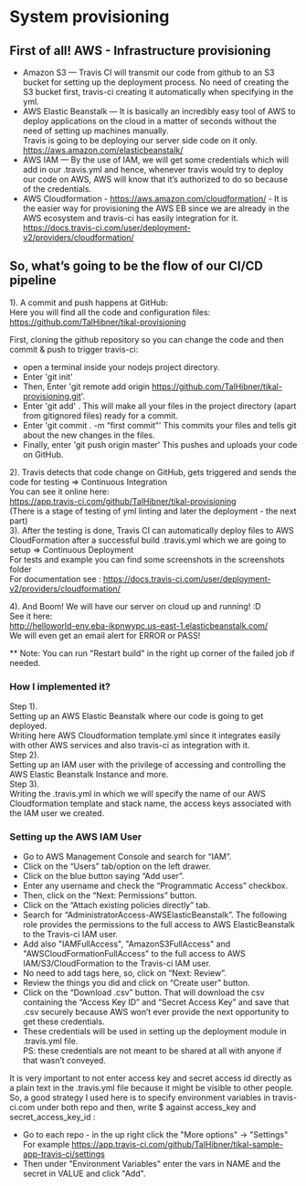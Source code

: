 # System provisioning  



## First of all! AWS - Infrastructure provisioning  
- Amazon S3 — Travis CI will transmit our code from github to an S3 bucket for setting up the deployment process. No need of creating the S3 bucket first, travis-ci creating it automatically when specifying in the yml.  
- AWS Elastic Beanstalk — It is basically an incredibly easy tool of AWS to deploy applications on the cloud in a matter of seconds without the need of setting up machines manually.   
  Travis is going to be deploying our server side code on it only.   
  https://aws.amazon.com/elasticbeanstalk/  
- AWS IAM — By the use of IAM, we will get some credentials which will add in our .travis.yml and hence, whenever travis would try to deploy our code on AWS, AWS will know that it’s authorized to do so because of the credentials.    
- AWS Cloudformation - https://aws.amazon.com/cloudformation/ - It is the easier way for provisioning the AWS EB since we are already in the AWS ecosystem and travis-ci has easily integration for it.  
  https://docs.travis-ci.com/user/deployment-v2/providers/cloudformation/  
  
## So, what’s going to be the flow of our CI/CD pipeline  
1). A commit and push happens at GitHub:   
Here you will find all the code and configuration files:    
https://github.com/TalHibner/tikal-provisioning  
  
First, cloning the github repository so you can change the code and then commit & push to trigger travis-ci:  
- open a terminal inside your nodejs project directory.  
- Enter 'git init'  
- Then, Enter 'git remote add origin https://github.com/TalHibner/tikal-provisioning.git'.  
- Enter 'git add' . This will make all your files in the project directory (apart from gitignored files) ready for a commit.  
- Enter 'git commit . -m “first commit”' This commits your files and tells git about the new changes in the files.  
- Finally, enter 'git push origin master' This pushes and uploads your code on GitHub.  
  
2). Travis detects that code change on GitHub, gets triggered and sends the code for testing => Continuous Integration  
You can see it online here:   
https://app.travis-ci.com/github/TalHibner/tikal-provisioning    
(There is a stage of testing of yml linting and later the deployment - the next part)  
3). After the testing is done, Travis CI can automatically deploy files to AWS CloudFormation after a successful build .travis.yml which we are going to setup => Continuous Deployment  
For tests and example you can find some screenshots in the screenshots folder  
For documentation see : https://docs.travis-ci.com/user/deployment-v2/providers/cloudformation/  
   
4). And Boom! We will have our server on cloud up and running! :D  
See it here:  
http://helloworld-env.eba-ikpnwypc.us-east-1.elasticbeanstalk.com/   
We will even get an email alert for ERROR or PASS!  
  
** Note: You can run "Restart build" in the right up corner of the failed job if needed.  
  
### How I implemented it?  
Step 1).  
Setting up an AWS Elastic Beanstalk where our code is going to get deployed.  
Writing here AWS Cloudformation template.yml since it integrates easily with other AWS services and also travis-ci as integration with it.   
Step 2).   
Setting up an IAM user with the privilege of accessing and controlling the AWS Elastic Beanstalk Instance and more.  
Step 3).  
Writing the .travis.yml in which we will specify the name of our AWS Cloudformation template and stack name, the access keys associated with the IAM user we created.  
  
### Setting up the AWS IAM User  
  
- Go to AWS Management Console and search for “IAM”.  
- Click on the “Users” tab/option on the left drawer.    
- Click on the blue button saying “Add user”.  
- Enter any username and check the “Programmatic Access” checkbox.  
- Then, click on the “Next: Permissions” button.  
- Click on the “Attach existing policies directly” tab.  
- Search for “AdministratorAccess-AWSElasticBeanstalk”. The following role provides the permissions to the full access to AWS ElasticBeanstalk to the Travis-ci IAM user.  
- Add also "IAMFullAccess", "AmazonS3FullAccess" and "AWSCloudFormationFullAccess" to the full access to AWS IAM/S3/CloudFormation to the Travis-ci IAM user.  
- No need to add tags here, so, click on “Next: Review”.  
- Review the things you did and click on “Create user” button.  
- Click on the “Download .csv” button. That will download the csv containing the “Access Key ID” and “Secret Access Key” and save that .csv securely because AWS won’t ever provide the next opportunity to get these credentials.  
- These credentials will be used in setting up the deployment module in .travis.yml file.  
PS: these credentials are not meant to be shared at all with anyone if that wasn’t conveyed.  
  
It is very important to not enter access key and secret access id directly as a plain text in the .travis.yml file because it might be visible to other people.   
So, a good strategy I used here is to specify environment variables in travis-ci.com under both repo and then, write $<the variable name> against access_key and secret_access_key_id :  
- Go to each repo  - in the up right click the "More options" -> "Settings"  
  For example https://app.travis-ci.com/github/TalHibner/tikal-sample-app-travis-ci/settings   
- Then under "Environment Variables" enter the vars in NAME and the secret in VALUE and click "Add".  
